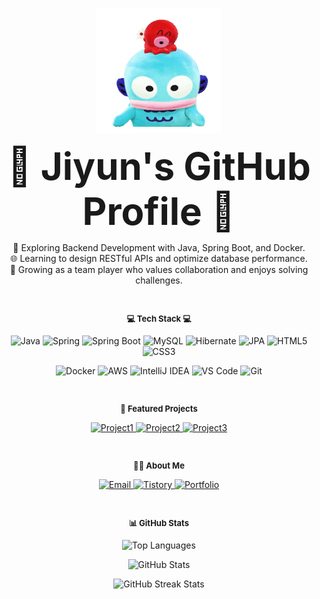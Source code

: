 
<p align="center">
  <img src="https://raw.githubusercontent.com/jiyuuuuun/jiyuuuuun/main/교동.gif" alt="Mascot Image" width="200" height="200">
</p>

<p align="center"> <b style="font-size: 60px;">🌟 Jiyun's GitHub Profile 🌟</b> </p>
 
<p align="center">
🔧 Exploring Backend Development with Java, Spring Boot, and Docker. <br>
🌐 Learning to design RESTful APIs and optimize database performance. <br>
🤝 Growing as a team player who values collaboration and enjoys solving challenges. 
</p>
<br>

<p align="center" style="font-size: small;"><b> 💻 Tech Stack 💻</b></p>

<p align="center">
  <!-- Languages & Frameworks -->
  <img src="https://img.shields.io/badge/Java-007396?style=flat-square&logo=openjdk&logoColor=white" alt="Java">
  <img src="https://img.shields.io/badge/Spring-6DB33F?style=flat-square&logo=spring&logoColor=white" alt="Spring">
  <img src="https://img.shields.io/badge/Spring%20Boot-6DB33F?style=flat-square&logo=spring-boot&logoColor=white" alt="Spring Boot">
  <img src="https://img.shields.io/badge/MySQL-4479A1?style=flat-square&logo=mysql&logoColor=white" alt="MySQL">
  <img src="https://img.shields.io/badge/Hibernate-59666C?style=flat-square&logo=hibernate&logoColor=white" alt="Hibernate">
  <img src="https://img.shields.io/badge/JPA-007396?style=flat-square&logo=openjdk&logoColor=white" alt="JPA">
  <img src="https://img.shields.io/badge/HTML5-E34F26?style=flat-square&logo=html5&logoColor=white" alt="HTML5">
  <img src="https://img.shields.io/badge/CSS3-1572B6?style=flat-square&logo=css3&logoColor=white" alt="CSS3">
</p>

<p align="center">
  <!-- Tools -->
  <img src="https://img.shields.io/badge/Docker-2496ED?style=flat-square&logo=docker&logoColor=white" alt="Docker">
  <img src="https://img.shields.io/badge/AWS-232F3E?style=flat-square&logo=amazonaws&logoColor=white" alt="AWS">
  <img src="https://img.shields.io/badge/IntelliJ%20IDEA-000000?style=flat-square&logo=intellij-idea&logoColor=white" alt="IntelliJ IDEA">
  <img src="https://img.shields.io/badge/Visual%20Studio%20Code-007ACC?style=flat-square&logo=visual-studio-code&logoColor=white" alt="VS Code">
  <img src="https://img.shields.io/badge/Git-F05032?style=flat-square&logo=git&logoColor=white" alt="Git">
</p>

<br>

<p align="center" style="font-size: small;"><b>📂 Featured Projects</b></p>

<p align="center">
  <a href="https://github.com/jiyuuuuun/project1">
    <img src="https://img.shields.io/badge/Project1-181717?style=flat-square&logo=github&logoColor=white" alt="Project1">
  </a>
  <a href="https://github.com/jiyuuuuun/project2">
    <img src="https://img.shields.io/badge/Project2-181717?style=flat-square&logo=github&logoColor=white" alt="Project2">
  </a>
  <a href="https://github.com/jiyuuuuun/project3">
    <img src="https://img.shields.io/badge/Project3-181717?style=flat-square&logo=github&logoColor=white" alt="Project3">
  </a>
</p>

<br>

<p align="center" style="font-size: small;"><b>🧑‍💻 About Me</b></p>

<p align="center">
  <!-- Contact Links -->
  <a href="mailto:hwangjy001@naver.com">
    <img src="https://img.shields.io/badge/Email-D14836?style=flat-square&logo=gmail&logoColor=white" alt="Email">
  </a>
  <a href="https://jjiyuuuuun.tistory.com">
    <img src="https://img.shields.io/badge/Tistory-000000?style=flat-square&logo=tistory&logoColor=white" alt="Tistory">
  </a>
  <a href="https://your-github-page">
    <img src="https://img.shields.io/badge/Portfolio-181717?style=flat-square&logo=github&logoColor=white" alt="Portfolio">
  </a>
</p>

<br>

<p align="center" style="font-size: small;"><b>📊 GitHub Stats</b></p>

<p align="center">
  <!-- Top Languages -->
  <img src="https://github-readme-stats.vercel.app/api/top-langs/?username=jiyuuuuun&layout=compact&bg_color=ffffff&title_color=002244&text_color=495057&icon_color=FFD700" alt="Top Languages">
</p>

<p align="center">
  <!-- GitHub Stats -->
  <img src="https://github-readme-stats.vercel.app/api?username=jiyuuuuun&hide=contribs,prs&show_icons=true&theme=graywhite" alt="GitHub Stats">
</p>

<p align="center">
  <img src="https://github-readme-streak-stats.herokuapp.com/?user=jiyuuuuun&theme=graywhite" alt="GitHub Streak Stats">
</p>

<br>

